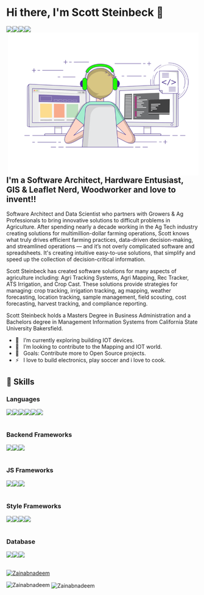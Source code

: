 # Hi there, I'm Scott Steinbeck 👋

<img align="left" src="https://cfmlbadges.monkehworks.com/images/badges/made-with-caffeine.svg">
<img align="left" src="https://cfmlbadges.monkehworks.com/images/badges/made-with-cfml.svg">
<img align="left" src="https://cfmlbadges.monkehworks.com/images/badges/made-with-vue.svg">
<img align="left" src="https://cfmlbadges.monkehworks.com/images/badges/built-with-commandbox.svg">
<img align="right" alt="GIF" src="https://raw.githubusercontent.com/devSouvik/devSouvik/master/gif3.gif" width="500"/>
<br/>
<br/>

## I'm a Software Architect, Hardware Entusiast, GIS & Leaflet Nerd, Woodworker and love to invent!!

Software Architect and Data Scientist who partners with Growers & Ag Professionals to bring innovative solutions to difficult problems in Agriculture. After spending nearly a decade working in the Ag Tech industry creating solutions for multimillion-dollar farming operations, Scott knows what truly drives efficient farming practices, data-driven decision-making, and streamlined operations — and it’s not overly complicated software and spreadsheets. It's creating intuitive easy-to-use solutions, that simplify and speed up the collection of decision-critical information.

Scott Steinbeck has created software solutions for many aspects of agriculture including: Agri Tracking Systems, Agri Mapping, Rec Tracker, ATS Irrigation, and Crop Cast. These solutions provide strategies for managing: crop tracking, irrigation tracking, ag mapping, weather forecasting, location tracking, sample management, field scouting, cost forecasting, harvest tracking, and compliance reporting.

Scott Steinbeck holds a Masters Degree in Business Administration and a Bachelors degree in Management Information Systems from California State University Bakersfield.



- 🌱 &nbsp;  I’m currently exploring building IOT devices.
- 👯 &nbsp;  I’m looking to contribute to the Mapping and IOT world.
- 🥅 &nbsp;  Goals: Contribute more to Open Source projects.
- ⚡  &nbsp; I love to build electronics, play soccer and i love to cook.

## 🚀 Skills

### Languages
<img align="left" src="https://cfmlbadges.monkehworks.com/images/badges/powered-by-cfml.svg">
<img align="left" src="https://img.shields.io/badge/javascript-%23F7DF1E.svg?&style=for-the-badge&logo=javascript&logoColor=black">
<img align="left" src="https://img.shields.io/badge/python-%233776AB.svg?&style=for-the-badge&logo=python&logoColor=white">
<img align="left" src="https://img.shields.io/badge/node.js%20-%2343853D.svg?&style=for-the-badge&logo=node.js&logoColor=white">
<img align="left" src="https://img.shields.io/badge/java-%23ED8B00.svg?&style=for-the-badge&logo=java&logoColor=white">
<img align="left" src="https://img.shields.io/badge/php-%23777BB4.svg?&style=for-the-badge&logo=php&logoColor=white">


<br />
<br />

### Backend Frameworks
<img align="left" src="https://img.shields.io/badge/express.js%20-%23404d59.svg?&style=for-the-badge">
<img align="left" src="https://img.shields.io/badge/laravel%20-%23FF2D20.svg?&style=for-the-badge&logo=laravel&logoColor=white">
<img align="left" src="https://cfmlbadges.monkehworks.com/images/badges/built-with-coldbox.svg">


<br />
<br />

### JS Frameworks
<img align="left" src="https://img.shields.io/badge/vuejs%20-%2335495e.svg?&style=for-the-badge&logo=vue.js&logoColor=%234FC08D">
<img align="left" src="https://img.shields.io/badge/react%20-%2320232a.svg?&style=for-the-badge&logo=react&logoColor=%2361DAFB">
<img align="left" src="https://img.shields.io/badge/angular%20-%23DD0031.svg?&style=for-the-badge&logo=angular&logoColor=white">


<br />
<br />

### Style Frameworks
<img  align="left" src="https://img.shields.io/badge/tailwindcss%20-%2338B2AC.svg?&style=for-the-badge&logo=tailwind-css&logoColor=white">
<img  align="left" src="https://img.shields.io/badge/bootstrap%20-%23563D7C.svg?&style=for-the-badge&logo=bootstrap&logoColor=white">
<img  align="left" src="https://img.shields.io/badge/sass%20-%23CC6699.svg?&style=for-the-badge&logo=sass&logoColor=white">
<img  align="left" src="https://img.shields.io/badge/markdown-%23000000.svg?&style=for-the-badge&logo=markdown&logoColor=white">


<br />
<br />

### Database
<img align="left" src="https://img.shields.io/badge/mysql-%2300f.svg?&style=for-the-badge&logo=mysql&logoColor=white">
<img align="left" src="https://img.shields.io/badge/postgres-%23316192.svg?&style=for-the-badge&logo=postgresql&logoColor=white">
<img align="left" src="https://img.shields.io/badge/sqlite-%2307405e.svg?&style=for-the-badge&logo=sqlite&logoColor=white">


<br />
<br />


<p align="left"> <a href="https://github.com/ryo-ma/github-profile-trophy"><img src="https://github-profile-trophy.vercel.app/?username=Zainabnadeem" alt="Zainabnadeem" /></a> </p>

<p><img align="left" src="https://github-readme-stats.vercel.app/api?username=Zainabnadeem&show_icons=true&locale=en" alt="Zainabnadeem" /></p>

<p>&nbsp;<img align="center" src="https://github-readme-stats.vercel.app/api/top-langs?username=Zainabnadeem&show_icons=true&locale=en&layout=compact" alt="Zainabnadeem" /></p>


[blog]: https://aresdev.com/
[linkedin]: https://www.linkedin.com/in/scott-steinbeck/
